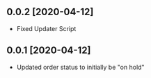 ## 0.0.2 [2020-04-12]

- Fixed Updater Script


## 0.0.1 [2020-04-12]

- Updated order status to initially be "on hold"
